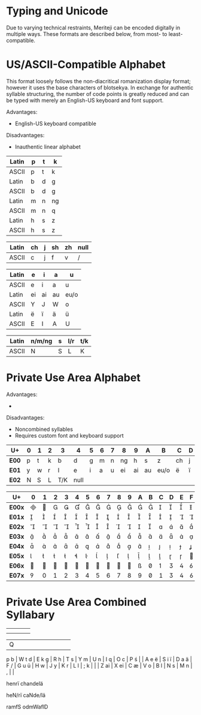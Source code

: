 # Typing and Unicode

Due to varying technical restraints, Meriteji can be encoded digitally in multiple ways. These formats are described below, from most- to least- compatible.

# US/ASCII-Compatible Alphabet

This format loosely follows the non-diacritical romanization display format; however it uses the base characters of blotsekya. In exchange for authentic syllable structuring, the number of code points is greatly reduced and can be typed with merely an English-US keyboard and font support.

Advantages:

- English-US keyboard compatible

Disadvantages:

- Inauthentic linear alphabet

| Latin | p | t | k |
| --- | --- | --- | --- |
| ASCII | p | t | k |
| Latin | b | d | g |
| ASCII | b | d | g |
| Latin | m | n | ng |
| ASCII | m | n | q |
| Latin | h | s | z |
| ASCII | h | s | z |

| Latin | ch | j | sh | zh | null |
| --- | --- | --- | --- | --- | --- |
| ASCII | c | j | f | v | / |

| Latin | e | i | a | u |
| --- | --- | --- | --- | --- |
| ASCII | e | i | a | u |
| Latin | ei | ai | au | eu/o |
| ASCII | Y | J | W | o |
| Latin | ë | ï | ä | ü |
| ASCII | E | I | A | U |

| Latin | n/m/ng | s | l/r | t/k |
| --- | --- | --- | --- | --- |
| ASCII | N | S | L | K |

# Private Use Area Alphabet

Advantages:

- 

Disadvantages:

- Noncombined syllables
- Requires custom font and keyboard support

| **U+** | **0** | **1** | **2** | **3** | **4** | **5** | **6** | **7** | **8** | **9** | **A** | **B** | **C** | **D** | **E** | **F** |
| --- | --- | --- | --- | --- | --- | --- | --- | --- | --- | --- | --- | --- | --- | --- | --- | --- |
| **E00** | p | t | k | b | d | g | m | n | ng | h | s | z | ch | j | sh | zh |
| **E01** | y | w | r | l | e | i | a | u | ei | ai | au | eu/o | ë | ï | ä | ü |
| **E02** | N | S | L | T/K | null |  |  |  |  |  |  |  |  |  |  |  |

| **U+** | **0** | **1** | **2** | **3** | **4** | **5** | **6** | **7** | **8** | **9** | **A** | **B** | **C** | **D** | **E** | **F** |
| --- | --- | --- | --- | --- | --- | --- | --- | --- | --- | --- | --- | --- | --- | --- | --- | --- |
| **E00x** |  |  |  |  |  |  |  |  |  |  |  |  |  |  |  |  |
| **E01x** |  |  |  |  |  |  |  |  |  |  |  |  |  |  |  |  |
| **E02x** |  |  |  |  |  |  |  |  |  |  |  |  |  |  |  |  |
| **E03x** |  |  |  |  |  |  |  |  |  |  |  |  |  |  |  |  |
| **E04x** |  |  |  |  |  |  |  |  |  |  |  |  |  |  |  |  |
| **E05x** |  |  |  |  |  |  |  |  |  |  |  |  |  |  |  |  |
| **E06x** |  |  |  |  |  |  |  |  |  |  |  |  |  |  |  |  |
| **E07x** |  |  |  |  |  |  |  |  |  |  |  |  |  |  |  |  |

# Private Use Area Combined Syllabary

|  |  |  |  |
| --- | --- | --- | --- |
|  |  |  |  |
|  |  |  |  |

|  |  |  |  |  |  |  |  |  |  |
| --- | --- | --- | --- | --- | --- | --- | --- | --- | --- |
| Q
p
b | W
t
d | E
k
g | R
h
 | T
s | Y
m | U
n | I
q | O
c | P
ś |
| A
e
ë | S
i
ï | D
a
ä | F
/ | G
u
ü | H
w | J
y | K
r | L
l | ;
k |
|  | Z
ai | X
ei | C
æ | V
o | B
l | N
s | M
n | ,
 |  |

henrï chandelä

heN/rï caNde/lä

ramfS odmWaflD